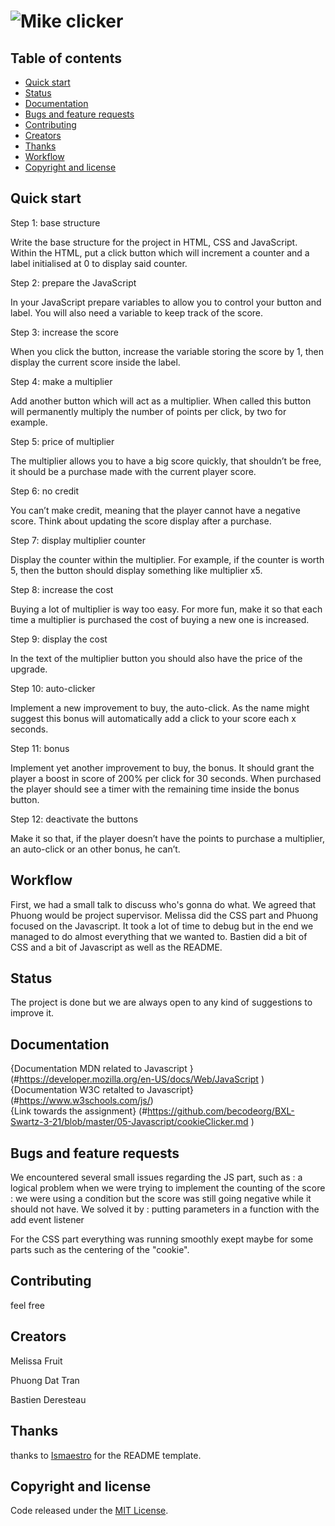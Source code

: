 # ![Mike clicker](https://phuongdattran.github.io/cookie-clicker/)


## Table of contents

- [Quick start](#quick-start)
- [Status](#status)
- [Documentation](#Documentation)
- [Bugs and feature requests](#bugs-and-feature-requests)
- [Contributing](#contributing)
- [Creators](#creators)
- [Thanks](#thanks)
- [Workflow](#workflow)
- [Copyright and license](#copyright-and-license)


## Quick start

Step 1: base structure

Write the base structure for the project in HTML, CSS and JavaScript. Within the HTML, put a click button which will increment a counter and a label initialised at 0 to display said counter.

Step 2: prepare the JavaScript

In your JavaScript prepare variables to allow you to control your button and label. You will also need a variable to keep track of the score.

Step 3: increase the score

When you click the button, increase the variable storing the score by 1, then display the current score inside the label.

Step 4: make a multiplier

Add another button which will act as a multiplier. When called this button will permanently multiply the number of points per click, by two for example.

Step 5: price of multiplier

The multiplier allows you to have a big score quickly, that shouldn’t be free, it should be a purchase made with the current player score.

Step 6: no credit

You can’t make credit, meaning that the player cannot have a negative score. Think about updating the score display after a purchase.

Step 7: display multiplier counter

Display the counter within the multiplier. For example, if the counter is worth 5, then the button should display something like multiplier x5.

Step 8: increase the cost

Buying a lot of multiplier is way too easy. For more fun, make it so that each time a multiplier is purchased the cost of buying a new one is increased.

Step 9: display the cost

In the text of the multiplier button you should also have the price of the upgrade.

Step 10: auto-clicker

Implement a new improvement to buy, the auto-click. As the name might suggest this bonus will automatically add a click to your score each x seconds.

Step 11: bonus

Implement yet another improvement to buy, the bonus. It should grant the player a boost in score of 200% per click for 30 seconds. When purchased the player should see a timer with the remaining time inside the bonus button.

Step 12: deactivate the buttons

Make it so that, if the player doesn’t have the points to purchase a multiplier, an auto-click or an other bonus, he can’t.


## Workflow

First, we had a small talk to discuss who's gonna do what. We agreed that Phuong would be project supervisor. 
Melissa did the CSS part and Phuong focused on the Javascript. It took a lot of time to debug but in the end we managed to do almost everything that we wanted to. Bastien did a bit of CSS and a bit of Javascript as well as the README. 



## Status

The project is done but we are always open to any kind of suggestions to improve it. 

## Documentation

{Documentation MDN related to Javascript }  (#https://developer.mozilla.org/en-US/docs/Web/JavaScript )
{Documentation W3C retalted to Javascript}      (#https://www.w3schools.com/js/)                                        
{Link towards the assignment}                    (#https://github.com/becodeorg/BXL-Swartz-3-21/blob/master/05-Javascript/cookieClicker.md                           )

## Bugs and feature requests

We encountered several small issues regarding the JS part, such as : a logical problem when we were trying to implement the counting of the score : we were using a condition but the score was still going negative while it should not have. We solved it by : putting parameters in a function with the add event listener

For the CSS part everything was running smoothly exept maybe for some parts such as the centering of the "cookie". 

## Contributing

feel free

## Creators

Melissa Fruit

Phuong Dat Tran 

Bastien Deresteau

## Thanks

thanks to [Ismaestro](https://github.com/Ismaestro) for the README template. 


## Copyright and license

 Code released under the [MIT License](https://reponame/blob/master/LICENSE).


